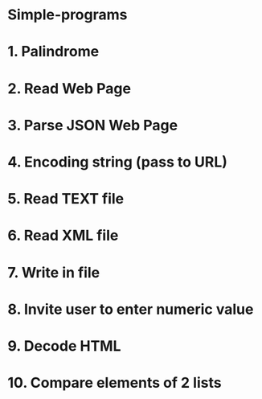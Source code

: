# Simple-programs

# 1. Palindrome 
# 2. Read Web Page
# 3. Parse JSON Web Page
# 4. Encoding string (pass to URL)
# 5. Read TEXT file
# 6. Read XML file
# 7. Write in file
# 8. Invite user to enter numeric value
# 9. Decode HTML 
# 10. Compare elements of 2 lists
